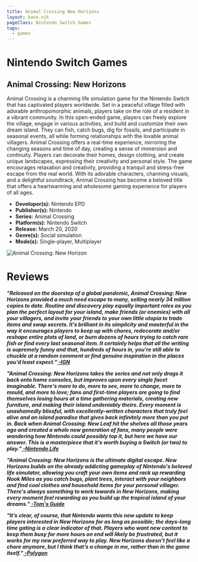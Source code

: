 ```yaml
---
title: Animal Crossing New Horizons
layout: base.njk
pageClass: Nintendo Switch Games
tags:
  - games
---
```


<h1>Nintendo Switch Games</h1>
    <section class="grid-m">
        <article class="card-m">
            <div class="card__content-m">
                <h2 class="card__text-m">Animal Crossing: New Horizons</h2>
              <p class="card__text-m">
                Animal Crossing is a charming life simulation game for the Nintendo Switch that has captivated players worldwide. Set in a peaceful village filled with adorable anthropomorphic animals, players take on the role of a resident in a vibrant community. In this open-ended game, players can freely explore the village, engage in various activities, and build and customize their own dream island. They can fish, catch bugs, dig for fossils, and participate in seasonal events, all while forming relationships with the lovable animal villagers. Animal Crossing offers a real-time experience, mirroring the changing seasons and time of day, creating a sense of immersion and continuity. Players can decorate their homes, design clothing, and create unique landscapes, expressing their creativity and personal style. The game encourages relaxation and creativity, providing a tranquil and stress-free escape from the real world. With its adorable characters, charming visuals, and a delightful soundtrack, Animal Crossing has become a beloved title that offers a heartwarming and wholesome gaming experience for players of all ages.
              </p>
              <ul>
                <li><strong>Developer(s):</strong> Nintendo EPD</li>
                <li><strong>Publisher(s):</strong> Nintendo</li>
                <li><strong>Series:</strong> Animal Crossing</li>
                <li><strong>Platform(s):</strong> Nintendo Switch</li>
                <li><strong>Release:</strong>	March 20, 2020</li>
                <li><strong>Genre(s):</strong> Social simulation</li>
                <li><strong>Mode(s):</strong> Single-player, Multiplayer</li>
              </ul>
            </div>
          </article>
          <article class="card-m">
            <div class="card__img-m"><img src="/images/Animal_Crossing_New_Horizons_cover.png" alt="Animal Crossing: New Horizon"></div>
          </article>
     </section>
     <h1>Reviews</h1>
    <div class="game_reviews">
      <p>
        <strong><i>"Released on the doorstep of a global pandemic, Animal Crossing: New Horizons provided a much need escape to many, selling nearly 34 million copies to date. Routine and discovery play equally important roles as you plan the perfect layout for your island, make friends (or enemies) with all your villagers, and invite your friends to your own little utopia to trade items and swap secrets. It’s brilliant in its simplicity and masterful in the way it encourages players to keep up with chores, redecorate and/or reshape entire plots of land, or burn dozens of hours trying to catch rare fish or find every last seasonal item. It certainly helps that all the writing is supremely funny and that, hundreds of hours in, you’re still able to chuckle at a random comment or find genuine inspiration in the places you’d least expect."<a href="https://www.ign.com/articles/best-nintendo-switch-games-2" target="_blank" rel="noopener noreferrer"> -IGN</a></i></strong>
      </p>
      <p>   
        <strong><i>"Animal Crossing: New Horizons takes the series and not only drags it back onto home consoles, but improves upon every single facet imaginable. There's more to do, more to see, more to change, more to mould, and more to love; fans and first-time players are going to find themselves losing hours at a time gathering materials, creating new furniture, and making their island undeniably theirs. Every moment is unashamedly blissful, with excellently-written characters that truly feel alive and an island paradise that gives back infinitely more than you put in. Back when Animal Crossing: New Leaf hit the shelves all those years ago and created a whole new generation of fans, many people were wondering how Nintendo could possibly top it, but here we have our answer. This is a masterpiece that it's worth buying a Switch (or two) to play."<a href="https://www.nintendolife.com/guides/50-best-nintendo-switch-games-so-far?page=4" target="_blank" rel="noopener noreferrer"> -Nintendo Life</a></i></strong>
      </p>
      <p>
        <strong><i>"Animal Crossing: New Horizons is the ultimate digital escape. New Horizons builds on the already addicting gameplay of Nintendo's beloved life simulator, allowing you craft your own items and rack up rewarding Nook Miles as you catch bugs, plant trees, interact with your neighbors and find cool clothes and household items for your personal villager. There's always something to work towards in New Horizons, making every moment feel rewarding as you build up the tropical island of your dreams."<a href="https://www.tomsguide.com/round-up/best-nintendo-switch-games" target="_blank" rel="noopener noreferrer"> -Tom's Guide</a></i></strong>
      </p>
      <p>
        <strong><i>"It’s clear, of course, that Nintendo wants this new update to keep players interested in New Horizons for as long as possible; the days-long time gating is a clear indicator of that. Players who want new content to keep them busy for more hours on end will likely be frustrated, but it works for my new preferred way to play. New Horizons doesn’t feel like a chore anymore, but I think that’s a change in me, rather than in the game itself."<a href="https://www.polygon.com/22783019/animal-crossing-new-horizons-final-review" target="_blank" rel="noopener noreferrer"> -Polygon</a></i></strong>
      </p>
    </div>
